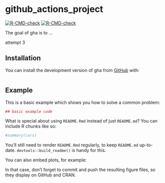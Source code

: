 

<!-- README.md is generated from README.Rmd. Please edit that file -->

# github_actions_project

<!-- badges: start -->

[![R-CMD-check](https://github.com/jimrothstein/github_actions_project/actions/workflows/R-CMD-check.yaml/badge.svg)](https://github.com/jimrothstein/github_actions_project/actions/workflows/R-CMD-check.yaml)
[![R-CMD-check](https://github.com/jimrothstein/github_action_projects/actions/workflows/R-CMD-check.yaml/badge.svg)](https://github.com/jimrothstein/gh_action_projects/actions/workflows/R-CMD-check.yaml)
<!-- badges: end -->

The goal of gha is to …

attempt 3

## Installation

You can install the development version of gha from
[GitHub](https://github.com/) with:

``` r
```

## Example

This is a basic example which shows you how to solve a common problem:

``` r
## basic example code
```

What is special about using `README.Rmd` instead of just `README.md`?
You can include R chunks like so:

``` r
#summary(cars)
```

You’ll still need to render `README.Rmd` regularly, to keep `README.md`
up-to-date. `devtools::build_readme()` is handy for this.

You can also embed plots, for example:

In that case, don’t forget to commit and push the resulting figure
files, so they display on GitHub and CRAN.
